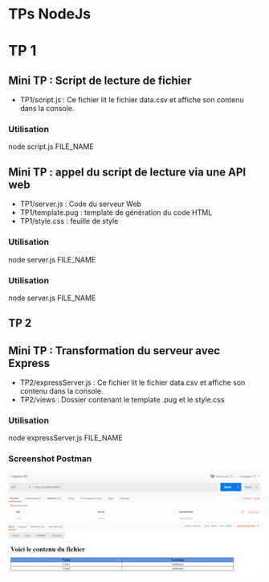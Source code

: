 # TPs NodeJs

# TP 1

## Mini TP : Script de lecture de fichier

* TP1/script.js : Ce fichier lit le fichier data.csv et affiche son  contenu dans la console.

### Utilisation
  node script.js FILE_NAME

## Mini TP : appel du script de lecture via une API web

* TP1/server.js : Code du serveur Web
* TP1/template.pug : template de génération du code HTML
* TP1/style.css : feuille de style 

### Utilisation
  node server.js FILE_NAME

### Utilisation
  node server.js FILE_NAME

## TP 2
## Mini TP : Transformation du serveur avec Express

* TP2/expressServer.js : Ce fichier lit le fichier data.csv et affiche son contenu dans la console.
* TP2/views : Dossier contenant le template .pug et le style.css

### Utilisation
  node expressServer.js FILE_NAME

### Screenshot Postman 

![alt text](./TP2/Screenshot/TP2.PNG) 

